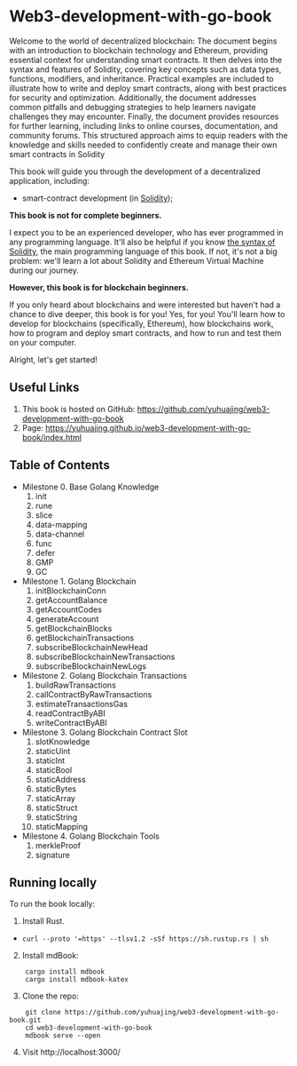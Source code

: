 #  Web3-development-with-go-book
Welcome to the world of decentralized blockchain: The document begins with an introduction to blockchain technology and Ethereum, providing essential context for understanding smart contracts. It then delves into the syntax and features of Solidity, covering key concepts such as data types, functions, modifiers, and inheritance. Practical examples are included to illustrate how to write and deploy smart contracts, along with best practices for security and optimization. Additionally, the document addresses common pitfalls and debugging strategies to help learners navigate challenges they may encounter. Finally, the document provides resources for further learning, including links to online courses, documentation, and community forums. This structured approach aims to equip readers with the knowledge and skills needed to confidently create and manage their own smart contracts in Solidity

This book will guide you through the development of a decentralized application, including:
- smart-contract development (in [Solidity](https://docs.soliditylang.org/en/latest/index.html));

**This book is not for complete beginners.**

I expect you to be an experienced developer, who has ever programmed in any programming language. It'll also be helpful if you know [the syntax of Solidity](https://docs.soliditylang.org/en/v0.8.17/introduction-to-smart-contracts.html), the main programming language of this book. If not, it's not a big problem: we'll learn a lot about Solidity and Ethereum Virtual Machine during our journey.

**However, this book is for blockchain beginners.**

If you only heard about blockchains and were interested but haven't had a chance to dive deeper, this book is for you!  Yes, for you! You'll learn how to develop for blockchains (specifically, Ethereum), how blockchains work, how to program and deploy smart contracts, and how to run and test them on your computer.

Alright, let's get started!

## Useful Links
1. This book is hosted on GitHub: <https://github.com/yuhuajing/web3-development-with-go-book>
2. Page: <https://yuhuajing.github.io/web3-development-with-go-book/index.html>

## Table of Contents
- Milestone 0. Base Golang Knowledge
  1. init
  2. rune
  3. slice
  4. data-mapping
  5. data-channel
  6. func
  7. defer
  8. GMP
  9. GC
- Milestone 1. Golang Blockchain
  1. initBlockchainConn
  2. getAccountBalance
  3. getAccountCodes
  4. generateAccount
  5. getBlockchainBlocks
  6. getBlockchainTransactions
  7. subscribeBlockchainNewHead
  8. subscribeBlockchainNewTransactions
  9. subscribeBlockchainNewLogs
- Milestone 2. Golang Blockchain Transactions
  1. buildRawTransactions
  2. callContractByRawTransactions
  3. estimateTransactionsGas
  4. readContractByABI
  5. writeContractByABI
- Milestone 3. Golang Blockchain Contract Slot
  1. slotKnowledge
  2. staticUint
  3. staticInt
  4. staticBool
  5. staticAddress
  6. staticBytes
  7. staticArray
  8. staticStruct
  9. staticString
  10. staticMapping
- Milestone 4. Golang Blockchain Tools
  1. merkleProof
  2. signature

## Running locally

To run the book locally:
1. Install Rust.
- `curl --proto '=https' --tlsv1.2 -sSf https://sh.rustup.rs | sh`
2. Install mdBook:
```shell
    cargo install mdbook
    cargo install mdbook-katex
```
3. Clone the repo:
```shell
    git clone https://github.com/yuhuajing/web3-development-with-go-book.git
    cd web3-development-with-go-book
    mdbook serve --open
```
4. Visit http://localhost:3000/ 
